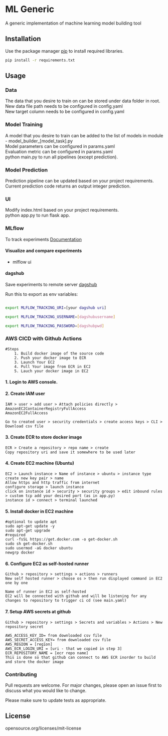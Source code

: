 # ML Generic

A generic implementation of machine learning model building tool

## Installation

Use the package manager [pip](https://pip.pypa.io/en/stable/) to install required libraries.

```bash
pip install -r requirements.txt
```

## Usage

### Data
The data that you desire to train on can be stored under data folder in root.<br>
New data file path needs to be configured in config.yaml<br>
New target column needs to be configured in config.yaml

### Model Training
A model that you desire to train can be added to the list of models in module - model_builder_[model_task].py <br>
Model parameters can be configured in params.yaml<br>
Evaluation metric can be configured in params.yaml<br>
python main.py to run all pipelines (except prediction).

### Model Prediction
Prediction pipeline can be updated based on your project requirements.<br>
Current prediction code returns an output integer prediction.

### UI
Modify index.html based on your project requirements.<br>
python app.py to run flask app.

### MLflow
To track experiments
[Documentation](https://mlflow.org/docs/latest/index.html)

#### Visualize and compare experiments
- mlflow ui

#### dagshub
Save experiments to remote server
[dagshub](https://dagshub.com/)

Run this to export as env variables:

```bash

export MLFLOW_TRACKING_URI=[your dagshub uri]

export MLFLOW_TRACKING_USERNAME=[dagshubusername]

export MLFLOW_TRACKING_PASSWORD=[dagshubpwd]

```

### AWS CICD with Github Actions
	#Steps
		1. Build docker image of the source code
		2. Push your docker image to ECR
		3. Launch Your EC2 
		4. Pull Your image from ECR in EC2
		5. Lauch your docker image in EC2

#### 1. Login to AWS console.

#### 2. Create IAM user
	IAM > user > add user > Attach policies directly >
	AmazonEC2ContainerRegistryFullAccess
	AmazonEC2FullAccess

	Go to created user > security credentials > create access keys > CLI > Download csv file

#### 3. Create ECR to store docker image
	ECR > Create a repository > repo name > create
	Copy repository uri and save it somewhere to be used later

#### 4. Create EC2 machine (Ubuntu) 
	EC2 > Launch instance > Name of instance > ubuntu > instance type
	create new key pair > name
	Allow https and http traffic from internet
	configure storage > launch instance
	click on instance id > security > security groups > edit inbound rules > custom tcp add your desired port (as in app.py)
	instance id > connect > terminal launched

#### 5. Install docker in EC2 machine
	#optional to update apt
	sudo apt-get update -y
	sudo apt-get upgrade
	#required
	curl -fsSL https://get.docker.com -o get-docker.sh
	sudo sh get-docker.sh
	sudo usermod -aG docker ubuntu
	newgrp docker
	
#### 6. Configure EC2 as self-hosted runner
    Github > repository > settings > actions > runners
	New self hosted runner > choose os > then run displayed command in EC2 one by one

	Name of runner in EC2 as self-hosted
	EC2 will be connected with github and will be listening for any changes to repository to trigger ci cd (see main.yaml)

#### 7. Setup AWS secrets at github
	Github > repository > settings > Secrets and variables > Actions > New repository secret

    AWS_ACCESS_KEY_ID= from downloaded csv file
    AWS_SECRET_ACCESS_KEY= from downloaded csv file
    AWS_REGION = [region]
    AWS_ECR_LOGIN_URI = [uri - that we copied in step 3]
    ECR_REPOSITORY_NAME = [ecr repo name]
	This is done so that github can connect to AWS ECR inorder to build and store the docker image


### Contributing
Pull requests are welcome. For major changes, please open an issue first
to discuss what you would like to change.

Please make sure to update tests as appropriate.

## License
opensource.org/licenses/mit-license